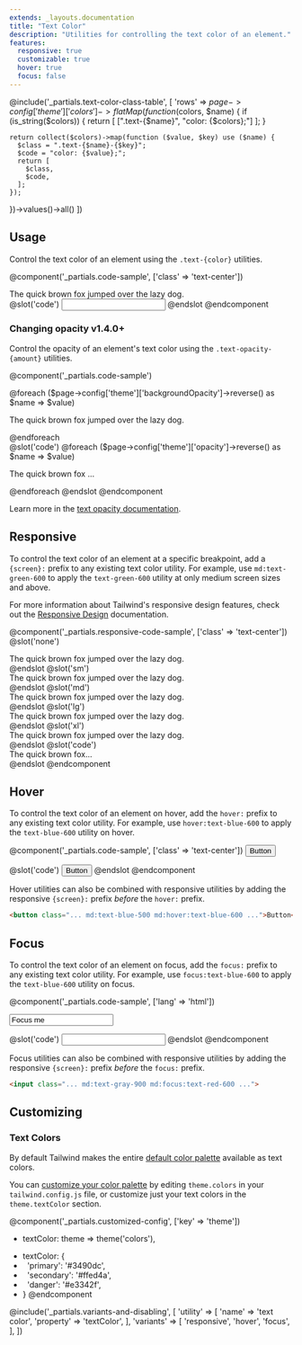 ```yaml
---
extends: _layouts.documentation
title: "Text Color"
description: "Utilities for controlling the text color of an element."
features:
  responsive: true
  customizable: true
  hover: true
  focus: false
---
```


@include('_partials.text-color-class-table', [
  'rows' => $page->config['theme']['colors']->flatMap(function ($colors, $name) {
    if (is_string($colors)) {
      return [
        [".text-{$name}", "color: {$colors};"]
      ];
    }

    return collect($colors)->map(function ($value, $key) use ($name) {
      $class = ".text-{$name}-{$key}";
      $code = "color: {$value};";
      return [
        $class,
        $code,
      ];
    });
  })->values()->all()
])

## Usage

Control the text color of an element using the `.text-{color}` utilities.

@component('_partials.code-sample', ['class' => 'text-center'])

<div class="text-purple-600 text-xl font-semibold truncate">
  The quick brown fox jumped over the lazy dog.
</div>
@slot('code')
<input class="text-purple-600 ...">
@endslot
@endcomponent

<h3>
  <span class="flex items-center" data-heading-text>
    Changing opacity
    <span class="ml-3 inline-flex items-center px-3 py-1 rounded-full text-sm font-medium leading-4 bg-green-150 text-green-900">
      v1.4.0+
    </span>
  </span>
</h3>

Control the opacity of an element's text color using the `.text-opacity-{amount}` utilities.

@component('_partials.code-sample')
<div class="space-y-4">
  @foreach ($page->config['theme']['backgroundOpacity']->reverse() as $name => $value)
  <p class="font-semibold text-xl text-purple-700 text-opacity-{{ $name }}">The quick brown fox jumped over the lazy dog.</p>
  @endforeach
</div>
@slot('code')
@foreach ($page->config['theme']['opacity']->reverse() as $name => $value)
<p class="text-purple-700 text-opacity-{{ $name }}">The quick brown fox ...</p>
@endforeach
@endslot
@endcomponent

Learn more in the [text opacity documentation](/docs/text-opacity).

## Responsive

To control the text color of an element at a specific breakpoint, add a `{screen}:` prefix to any existing text color utility. For example, use `md:text-green-600` to apply the `text-green-600` utility at only medium screen sizes and above.

For more information about Tailwind's responsive design features, check out the [Responsive Design](/docs/responsive-design) documentation.

@component('_partials.responsive-code-sample', ['class' => 'text-center'])
@slot('none')
<div class="text-blue-600 text-xl truncate">
  The quick brown fox jumped over the lazy dog.
</div>
@endslot
@slot('sm')
<div class="text-green-600 text-xl truncate">
  The quick brown fox jumped over the lazy dog.
</div>
@endslot
@slot('md')
<div class="text-indigo-600 text-xl truncate">
  The quick brown fox jumped over the lazy dog.
</div>
@endslot
@slot('lg')
<div class="text-red-600 text-xl truncate">
  The quick brown fox jumped over the lazy dog.
</div>
@endslot
@slot('xl')
<div class="text-gray-900 text-xl truncate">
  The quick brown fox jumped over the lazy dog.
</div>
@endslot
@slot('code')
<div class="none:text-blue-600 sm:text-green-600 md:text-indigo-600 lg:text-red-600 xl:text-gray-900 ...">
  The quick brown fox...
</div>
@endslot
@endcomponent

## Hover

To control the text color of an element on hover, add the `hover:` prefix to any existing text color utility. For example, use `hover:text-blue-600` to apply the `text-blue-600` utility on hover.

@component('_partials.code-sample', ['class' => 'text-center'])
<button class="border-2 border-blue-500 hover:border-red-500 bg-transparent text-blue-600 hover:text-red-600 py-2 px-4 font-semibold rounded">
  Button
</button>

@slot('code')
<button class="text-blue-600 hover:text-red-600 ...">
  Button
</button>
@endslot
@endcomponent

Hover utilities can also be combined with responsive utilities by adding the responsive `{screen}:` prefix *before* the `hover:` prefix.

```html
<button class="... md:text-blue-500 md:hover:text-blue-600 ...">Button</button>
```

## Focus

To control the text color of an element on focus, add the `focus:` prefix to any existing text color utility. For example, use `focus:text-blue-600` to apply the `text-blue-600` utility on focus.

@component('_partials.code-sample', ['lang' => 'html'])
<div class="max-w-xs w-full mx-auto">
  <input class="border border-gray-400 focus:border-red-500 bg-white text-gray-900 appearance-none inline-block w-full focus:text-red-600 border rounded py-3 px-4 focus:outline-none" placeholder="Focus me" value="Focus me">
</div>

@slot('code')
<input class="text-gray-900 focus:text-red-600 ...">
@endslot
@endcomponent

Focus utilities can also be combined with responsive utilities by adding the responsive `{screen}:` prefix *before* the `focus:` prefix.

```html
<input class="... md:text-gray-900 md:focus:text-red-600 ...">
```

## Customizing

### Text Colors

By default Tailwind makes the entire [default color palette](/docs/customizing-colors#default-color-palette) available as text colors.

You can [customize your color palette](/docs/colors#customizing) by editing `theme.colors` in your `tailwind.config.js` file, or customize just your text colors in the `theme.textColor` section.

@component('_partials.customized-config', ['key' => 'theme'])
- textColor: theme => theme('colors'),
+ textColor: {
+ &nbsp;&nbsp;'primary': '#3490dc',
+ &nbsp;&nbsp;'secondary': '#ffed4a',
+ &nbsp;&nbsp;'danger': '#e3342f',
+ }
@endcomponent

@include('_partials.variants-and-disabling', [
    'utility' => [
        'name' => 'text color',
        'property' => 'textColor',
    ],
    'variants' => [
        'responsive',
        'hover',
        'focus',
    ],
])
